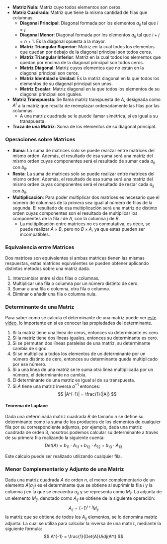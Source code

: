 
- **Matriz Nula**: Matriz cuyo todos elementos son ceros.
- **Matriz Cuadrada**: Matriz que tiene la misma cantidad de filas que columnas.
	- **Diagonal Principal**: Diagonal formada por los elementos $a_{ij}$ tal que $i = j$.
	- **Diagonal Menor**: Diagonal formada por los elementos $a_{ij}$ tal que $i + j = n+1$. Es la diagonal opuesta a la mayor.
	- **Matriz Triangular Superior**: Matriz en la cual todos los elementos que quedan por debajo de la diagonal principal son todos ceros.
	- **Matriz Triangular Inferior**: Matriz en la cual todos los elementos que quedan por encima de la diagonal principal son todos ceros.
	- **Matriz Diagonal**: Matriz cuyos elementos que no están en la diagonal principal son ceros.
	- **Matriz Identidad o Unidad**: Es la matriz diagonal en la que todos los elementos de su diagonal principal son unos.
	- **Matriz Escalar**: Matriz diagonal en la que todos los elementos de su diagonal principal son iguales.
- **Matriz Transpuesta**: Se llama matriz transpuesta de $A$, designada como $A^t$ a la matriz que resulta de reemplazar ordenadamente las filas por las columnas.
	- A una matriz cuadrada se le puede llamar simétrica, si es igual a su transpuesta.
- **Traza de una Matriz**: Suma de los elementos de su diagonal principal.


### Operaciones sobre Matrices

- **Suma**: La suma de matrices solo se puede realizar entre matrices del mismo orden. Además, el resultado de esa suma será una matriz del mismo orden cuyas componentes será el resultado de sumar cada $a_{ij}$ con $b_{ij}$.
- **Resta**: La suma de matrices solo se puede realizar entre matrices del mismo orden. Además, el resultado de esa suma será una matriz del mismo orden cuyas componentes será el resultado de restar cada $a_{ij}$ con $b_{ij}$.
- **Multiplicación**: Para poder multiplicar dos matrices es necesario que el número de columnas de la primera sea igual al número de filas de la segunda. El resultado de esa multiplicación será una matriz de distinto orden cuyas componentes son el resultado de multiplicar los componentes de la fila $i$ de $A$, con la columna $j$ de $B$.
	- La multiplicación entre matrices no es conmutativa, es decir, se puede realizar $A\times B$, pero no $B \times A$, ya que estas pueden ser incompatibles.

### Equivalencia entre Matrices

Dos matrices son equivalentes si ambas matrices tienen las mismas respuestas, estas matrices equivalentes se pueden obtener aplicando distintos métodos sobre una matriz dada.

1. Intercambiar entre sí dos filas o columnas.
2. Multiplicar una fila o columna por un número distinto de cero.
3. Sumar a una fila o columna, otra fila o columna.
4. Eliminar o añadir una fila o columna nula.

### Determinante de una Matriz

Para saber como se calcula el determinante de una matriz puede ver [este vídeo](https://www.youtube.com/watch?v=8OnOZvc5rFQ&list=PLeySRPnY35dEr2XewNdOjOl7Ft0tLIlKI&index=17), lo importante en sí es conocer las propiedades del determinante.

1. Si la matriz tiene una línea de ceros, entonces su determinante es cero.
2. Si la matriz tiene dos líneas iguales, entonces su determinante es cero.
3. Si se permutan dos líneas paralelas de una matriz, su determinante cambia de signo.
4. Sí se multiplica a todos los elementos de un determinante por un número distinto de cero, entonces su determinante queda multiplicado por ese número.
5. Si a una línea de una matriz se le suma otra línea multiplicada por un número, el determinante no cambia.
6. El determinante de una matriz es igual al de su transpuesta.
7. Si $A$ tiene una matriz inversa $a^{-1}$ entonces:
$$
|A^{-1}| = \frac{1}{|A|}
$$
#### Teorema de Laplace
 
Dada una determinada matriz cuadrada $B$ de tamaño $n$ se define su determinante como la suma de los productos de los elementos de cualquier fila por su correspondiente adjuntos, por ejemplo, dada una matriz cuadrada de orden 3, nosotros podemos calcular su determinante a través de su primera fila realizando la siguiente cuenta:
$$
Det(A) = b_{11} \cdot A_{11} + b_{12} \cdot A_{12} + b_{13} \cdot A_{13}
$$

Este cálculo puede ser realizado utilizando cualquier fila.

### Menor Complementario y Adjunto de una Matriz

Dada una matriz cuadrada $A$ de orden $n$, el menor complementario de un elemento $A(a_{ij})$ es el determinante que se obtiene al suprimir la fila $i$ y la columna $j$ en la que se encuentra $a_{ij}$ y se representa como $M_{ij}$.
La adjunta de un elemento $M_{ij}$, denotado como $A_{ij}$ se obtiene de la siguiente operación:
$$
A_{ij} = (-1)^{i+j}M_{ij}
$$
la matriz que se obtiene de todos los $A_{ij}$ elementos, se lo denomina matriz adjunta. La cual se utiliza para calcular la inversa de una matriz, mediante la siguiente fórmula:
$$
A^{-1} = \frac{1}{Det(A)}Adj(A^t)
$$

